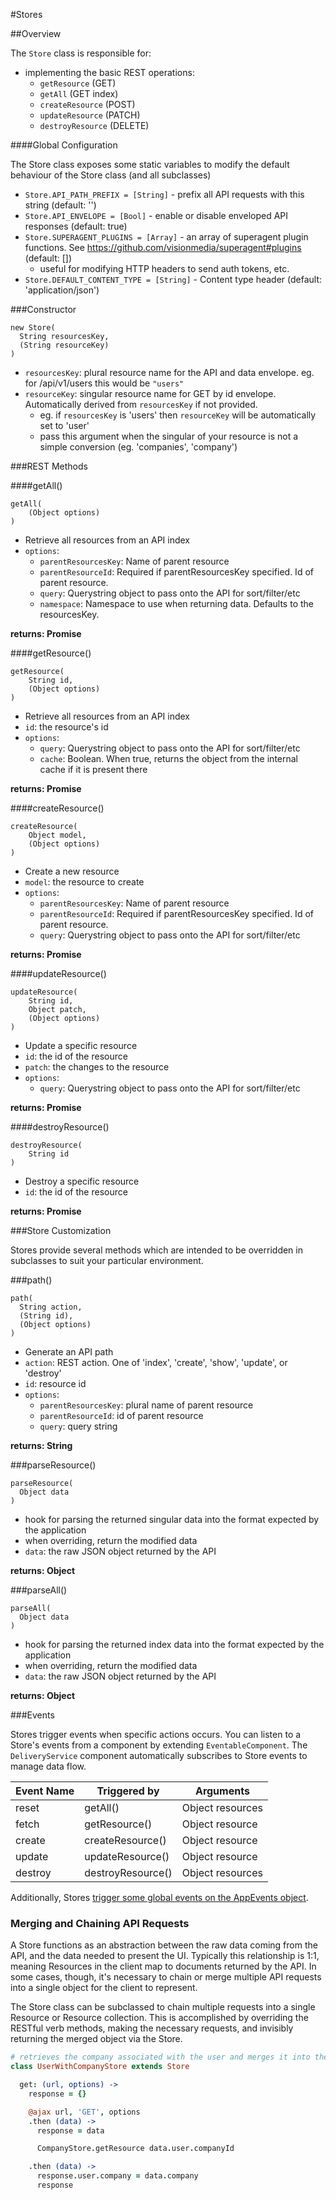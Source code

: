 #Stores

##Overview

The `Store` class is responsible for:
* implementing the basic REST operations:
  * `getResource` (GET)
  * `getAll` (GET index)
  * `createResource` (POST)
  * `updateResource` (PATCH)
  * `destroyResource` (DELETE)

####Global Configuration

The Store class exposes some static variables to modify the default behaviour of the Store class (and all subclasses)

* `Store.API_PATH_PREFIX = [String]` - prefix all API requests with this string (default: '')
* `Store.API_ENVELOPE = [Bool]` - enable or disable enveloped API responses (default: true)
* `Store.SUPERAGENT_PLUGINS = [Array]` - an array of superagent plugin functions. See https://github.com/visionmedia/superagent#plugins (default: [])
  * useful for modifying HTTP headers to send auth tokens, etc.
* `Store.DEFAULT_CONTENT_TYPE = [String]` - Content type header (default: 'application/json')

###Constructor

```
new Store(
  String resourcesKey,
  (String resourceKey)
)
```

* `resourcesKey`: plural resource name for the API and data envelope. eg. for /api/v1/users this would be `"users"`
* `resourceKey`: singular resource name for GET by id envelope. Automatically derived from `resourcesKey` if not provided.
  * eg. if `resourcesKey` is 'users' then `resourceKey` will be automatically set to 'user'
  * pass this argument when the singular of your resource is not a simple conversion (eg. 'companies', 'company')

###REST Methods

####getAll()

```
getAll(
    (Object options)
)
```

* Retrieve all resources from an API index
* `options`:
  * `parentResourcesKey`:  Name of parent resource
  * `parentResourceId`:    Required if parentResourcesKey specified. Id of parent resource.
  * `query`:               Querystring object to pass onto the API for sort/filter/etc
  * `namespace`:           Namespace to use when returning data. Defaults to the resourcesKey.

**returns: Promise**

####getResource()

```
getResource(
    String id,
    (Object options)
)
```

* Retrieve all resources from an API index
* `id`: the resource's id
* `options`:
  * `query`: Querystring object to pass onto the API for sort/filter/etc
  * `cache`: Boolean. When true, returns the object from the internal cache if it is present there

**returns: Promise**

####createResource()

```
createResource(
    Object model,
    (Object options)
)
```

* Create a new resource
* `model`: the resource to create
* `options`:
  * `parentResourcesKey`: Name of parent resource
  * `parentResourceId`:   Required if parentResourcesKey specified. Id of parent resource.
  * `query`:              Querystring object to pass onto the API for sort/filter/etc

**returns: Promise**

####updateResource()

```
updateResource(
    String id,
    Object patch,
    (Object options)
)
```

* Update a specific resource
* `id`: the id of the resource
* `patch`: the changes to the resource
* `options`:
  * `query`:              Querystring object to pass onto the API for sort/filter/etc

**returns: Promise**

####destroyResource()

```
destroyResource(
    String id
)
```

* Destroy a specific resource
* `id`: the id of the resource

**returns: Promise**

###Store Customization

Stores provide several methods which are intended to be overridden in subclasses to suit your particular environment.

###path()

```
path(
  String action,
  (String id),
  (Object options)
)
```

* Generate an API path
* `action`: REST action. One of 'index', 'create', 'show', 'update', or 'destroy'
* `id`: resource id
* `options`:
  * `parentResourcesKey`: plural name of parent resource
  * `parentResourceId`: id of parent resource
  * `query`: query string

**returns: String**

###parseResource()

```
parseResource(
  Object data
)
```

* hook for parsing the returned singular data into the format expected by the application
* when overriding, return the modified data
* `data`: the raw JSON object returned by the API

**returns: Object**

###parseAll()

```
parseAll(
  Object data
)
```

* hook for parsing the returned index data into the format expected by the application
* when overriding, return the modified data
* `data`: the raw JSON object returned by the API

**returns: Object**

###Events

Stores trigger events when specific actions occurs. You can listen to a Store's events from a component by extending `EventableComponent`. The `DeliveryService` component automatically subscribes to Store events to manage data flow.

Event Name    | Triggered by      | Arguments
------------- | -------------     | ---------
reset         | getAll()          | Object resources
fetch         | getResource()     | Object resource
create        | createResource()  | Object resource
update        | updateResource()  | Object resource
destroy       | destroyResource() | Object resources

Additionally, Stores [trigger some global events on the AppEvents object](appevents.md).

### Merging and Chaining API Requests

A Store functions as an abstraction between the raw data coming from the API, and the data needed to present the UI. Typically this relationship is 1:1, meaning Resources in the client map to documents returned by the API. In some cases, though, it's necessary to chain or merge multiple API requests into a single object for the client to represent.

The Store class can be subclassed to chain multiple requests into a single Resource or Resource collection. This is accomplished by overriding the RESTful verb methods, making the necessary requests, and invisibly returning the merged object via the Store.

```coffeescript
# retrieves the company associated with the user and merges it into the user resource
class UserWithCompanyStore extends Store

  get: (url, options) ->
    response = {}

    @ajax url, 'GET', options
    .then (data) ->
      response = data

      CompanyStore.getResource data.user.companyId

    .then (data) ->
      response.user.company = data.company
      response
```
